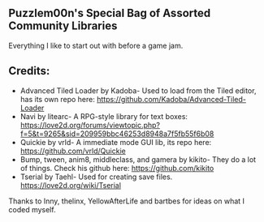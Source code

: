 ## Puzzlem00n's Special Bag of Assorted Community Libraries
Everything I like to start out with before a game jam.

## Credits:
* Advanced Tiled Loader by Kadoba- Used to load from the Tiled editor, has its own repo here: https://github.com/Kadoba/Advanced-Tiled-Loader
* Navi by litearc- A RPG-style library for text boxes: https://love2d.org/forums/viewtopic.php?f=5&t=9265&sid=209959bbc46253d8948a7f5fb55f6b08
* Quickie by vrld- A immediate mode GUI lib, its repo here: https://github.com/vrld/Quickie
* Bump, tween, anim8, middleclass, and gamera by kikito- They do a lot of things. Check his github here: https://github.com/kikito
* Tserial by Taehl- Used for creating save files. https://love2d.org/wiki/Tserial

Thanks to Inny, thelinx, YellowAfterLife and bartbes for ideas on what I coded myself.